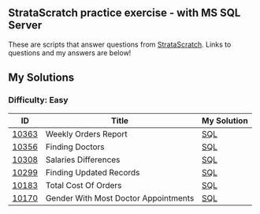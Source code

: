 ## StrataScratch practice exercise - with MS SQL Server
These are scripts that answer questions from [StrataScratch](https://www.stratascratch.com/). Links to questions and my answers are below!

## My Solutions

### Difficulty: Easy

| ID | Title | My Solution |
| --- | --- | --- |
| [10363](https://platform.stratascratch.com/coding/10363-weekly-orders-report?code_type=5) | Weekly Orders Report | [SQL](Easy/10363_Weekly_Orders_Report.sql)
| [10356](https://platform.stratascratch.com/coding/10356-finding-doctors?code_type=5) |  Finding Doctors | [SQL](Easy/10356_Finding_Doctors.sql)
| [10308](https://platform.stratascratch.com/coding/10308-salaries-differences?code_type=5) |  Salaries Differences | [SQL](Easy/10308_Salaries_Differences.sql)
| [10299](https://platform.stratascratch.com/coding/10299-finding-updated-records?code_type=5) | Finding Updated Records| [SQL](Easy/10299_Finding_Updated_Records.sql)
| [10183 ](https://platform.stratascratch.com/coding/10183-total-cost-of-orders?code_type=5) | Total Cost Of Orders| [SQL](Easy/10183_Total_Cost_Of_Orders.sql)
| [10170](https://platform.stratascratch.com/coding/10170-gender-with-most-doctor-appointments?code_type=5) | Gender With Most Doctor Appointments| [SQL](Easy/10170_Gender_With_Most_Doctor_Appointments.sql)






